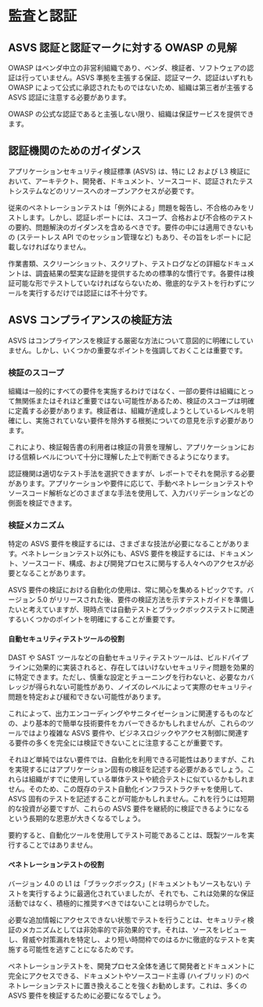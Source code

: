 # 監査と認証

## ASVS 認証と認証マークに対する OWASP の見解

OWASP はベンダ中立の非営利組織であり、ベンダ、検証者、ソフトウェアの認証は行っていません。ASVS 準拠を主張する保証、認証マーク、認証はいずれも OWASP によって公式に承認されたものではないため、組織は第三者が主張する ASVS 認証に注意する必要があります。

OWASP の公式な認証であると主張しない限り、組織は保証サービスを提供できます。

## 認証機関のためのガイダンス

アプリケーションセキュリティ検証標準 (ASVS) は、特に L2 および L3 検証において、アーキテクト、開発者、ドキュメント、ソースコード、認証されたテストシステムなどのリソースへのオープンアクセスが必要です。

従来のペネトレーションテストは「例外による」問題を報告し、不合格のみをリストします。しかし、認証レポートには、スコープ、合格および不合格のテストの要約、問題解決のガイダンスを含めるべきです。要件の中には適用できないもの (ステートレス API でのセッション管理など) もあり、その旨をレポートに記載しなければなりません。

作業書類、スクリーンショット、スクリプト、テストログなどの詳細なドキュメントは、調査結果の堅実な証跡を提供するための標準的な慣行です。各要件は検証可能な形でテストしていなければならないため、徹底的なテストを行わずにツールを実行するだけでは認証には不十分です。

## ASVS コンプライアンスの検証方法

ASVS はコンプライアンスを検証する厳密な方法について意図的に明確にしていません。しかし、いくつかの重要なポイントを強調しておくことは重要です。

### 検証のスコープ

組織は一般的にすべての要件を実施するわけではなく、一部の要件は組織にとって無関係またはそれほど重要ではない可能性があるため、検証のスコープは明確に定義する必要があります。検証者は、組織が達成しようとしているレベルを明確にし、実施されていない要件を除外する根拠についての意見を示す必要があります。

これにより、検証報告書の利用者は検証の背景を理解し、アプリケーションにおける信頼レベルについて十分に理解した上で判断できるようになります。

認証機関は適切なテスト手法を選択できますが、レポートでそれを開示する必要があります。アプリケーションや要件に応じて、手動ペネトレーションテストやソースコード解析などのさまざまな手法を使用して、入力バリデーションなどの側面を検証できます。

### 検証メカニズム

特定の ASVS 要件を検証するには、さまざまな技法が必要になることがあります。ペネトレーションテスト以外にも、ASVS 要件を検証するには、ドキュメント、ソースコード、構成、および開発プロセスに関与する人々へのアクセスが必要となることがあります。

ASVS 要件の検証における自動化の使用は、常に関心を集めるトピックです。バージョン 5.0 がリリースされた後、要件の検証方法を示すテストガイドを準備したいと考えていますが、現時点では自動テストとブラックボックステストに関連するいくつかのポイントを明確にすることが重要です。

#### 自動セキュリティテストツールの役割

DAST や SAST ツールなどの自動セキュリティテストツールは、ビルドパイプラインに効果的に実装されると、存在してはいけないセキュリティ問題を効果的に特定できます。ただし、慎重な設定とチューニングを行わないと、必要なカバレッジが得られない可能性があり、ノイズのレベルによって実際のセキュリティ問題を特定および緩和できない可能性があります。

これによって、出力エンコーディングやサニタイゼーションに関連するものなどの、より基本的で簡単な技術要件をカバーできるかもしれませんが、これらのツールではより複雑な ASVS 要件や、ビジネスロジックやアクセス制御に関連する要件の多くを完全には検証できないことに注意することが重要です。

それほど単純ではない要件では、自動化を利用できる可能性はありますが、これを実現するにはアプリケーション固有の検証を記述する必要があるでしょう。これらは組織がすでに使用している単体テストや統合テストに似ているかもしれません。そのため、この既存のテスト自動化インフラストラクチャを使用して、ASVS 固有のテストを記述することが可能かもしれません。これを行うには短期的な投資が必要ですが、これらの ASVS 要件を継続的に検証できるようになるという長期的な恩恵が大きくなるでしょう。

要約すると、自動化ツールを使用してテスト可能であることは、既製ツールを実行することではありません。

#### ペネトレーションテストの役割

バージョン 4.0 の L1 は「ブラックボックス」(ドキュメントもソースもない) テストを実行するように最適化されていましたが、それでも、これは効果的な保証活動ではなく、積極的に推奨すべきではないことは明らかでした。

必要な追加情報にアクセスできない状態でテストを行うことは、セキュリティ検証のメカニズムとしては非効率的で非効果的です。それは、ソースをレビューし、脅威や対策漏れを特定し、より短い時間枠でのはるかに徹底的なテストを実施する可能性を逃すことになるためです。

ペネトレーションテストを、開発プロセス全体を通じて開発者とドキュメントに完全にアクセスできる、ドキュメントやソースコード主導 (ハイブリッド) のペネトレーションテストに置き換えることを強くお勧めします。これは、多くの ASVS 要件を検証するために必要になるでしょう。

